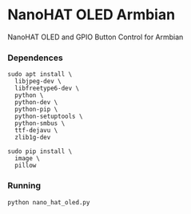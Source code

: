 # NanoHAT OLED Armbian
NanoHAT OLED and GPIO Button Control for Armbian

### Dependences
```
sudo apt install \
  libjpeg-dev \
  libfreetype6-dev \
  python \
  python-dev \
  python-pip \
  python-setuptools \
  python-smbus \
  ttf-dejavu \
  zlib1g-dev

sudo pip install \
  image \
  pillow
```

### Running
```
python nano_hat_oled.py
```
